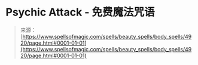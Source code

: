 <!--yml

category: 未分类

date: 2024-06-12 18:38:51

-->

# Psychic Attack - 免费魔法咒语

> 来源：[https://www.spellsofmagic.com/spells/beauty_spells/body_spells/4920/page.html#0001-01-01](https://www.spellsofmagic.com/spells/beauty_spells/body_spells/4920/page.html#0001-01-01)
